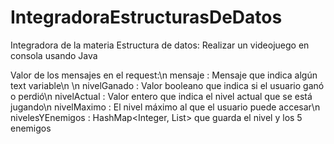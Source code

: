 # IntegradoraEstructurasDeDatos
Integradora de la materia Estructura de datos: Realizar un videojuego en consola usando Java

Valor de los mensajes en el request:\n
mensaje : Mensaje que indica algún text variable\n
\n
nivelGanado : Valor booleano que indica si el usuario ganó o perdió\n
nivelActual : Valor entero que indica el nivel actual que se está jugando\n
nivelMaximo : El nivel máximo al que el usuario puede accesar\n
nivelesYEnemigos : HashMap<Integer, List<Enemigo>> que guarda el nivel y los 5 enemigos
